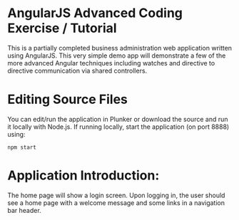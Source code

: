 # AngularJS Advanced Coding Exercise / Tutorial

This is a partially completed business administration web application written
using AngularJS. This very simple demo app will demonstrate a few of the more advanced Angular techniques including watches and directive to directive communication via
shared controllers.

# Editing Source Files

You can edit/run the application in Plunker or download the source and run it locally with Node.js.
If running locally, start the application (on port 8888) using:

`npm start`

# Application Introduction:

The home page will show a login screen. Upon logging in, the user should see
a home page with a welcome message and some links in a navigation bar header.


